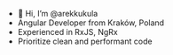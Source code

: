 - 👋 Hi, I’m @arekkukula
- Angular Developer from Kraków, Poland
- Experienced in RxJS, NgRx
- Prioritize clean and performant code

<!---
arekkukula/arekkukula is a ✨ special ✨ repository because its `README.md` (this file) appears on your GitHub profile.
You can click the Preview link to take a look at your changes.
--->
